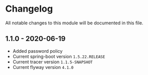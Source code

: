 # Changelog
All notable changes to this module will be documented in this file.

 ## 1.1.0 - 2020-06-19
- Added password policy
- Current spring-boot version `1.5.22.RELEASE`
- Current tracer version `1.1.5-SNAPSHOT`
- Current flyway version `4.1.0`
